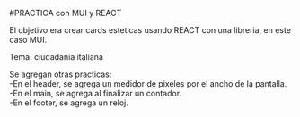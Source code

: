 #PRACTICA con MUI y REACT

El objetivo era crear cards esteticas usando REACT con una libreria, en este caso MUI.

Tema: ciudadania italiana

Se agregan otras practicas:
<br>-En el header, se agrega un medidor de pixeles por el ancho de la pantalla.
<br>-En el main, se agrega al finalizar un contador.
<br>-En el footer, se agrega un reloj.
